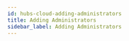 ```yaml
---
id: hubs-cloud-adding-administrators
title: Adding Administrators
sidebar_label: Adding Administrators
---
```

